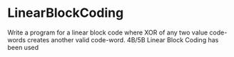 # LinearBlockCoding
Write a program for a linear block code where XOR of any two value code-words creates another valid code-word.
4B/5B Linear Block Coding has been used
